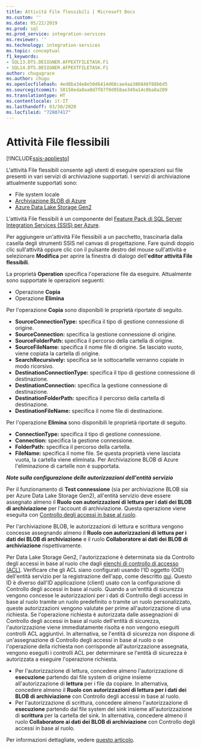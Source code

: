 ```yaml
---
title: Attività File flessibili | Microsoft Docs
ms.custom: ''
ms.date: 05/22/2019
ms.prod: sql
ms.prod_service: integration-services
ms.reviewer: ''
ms.technology: integration-services
ms.topic: conceptual
f1_keywords:
- SQL13.DTS.DESIGNER.AFPEXTFILETASK.F1
- SQL14.DTS.DESIGNER.AFPEXTFILETASK.F1
author: chugugrace
ms.author: chugu
ms.openlocfilehash: 4ed8ba34e8e50d6414d68cae4aa386848f88b6d5
ms.sourcegitcommit: 58158eda0aa0d7f87f9d958ae349a14c0ba8a209
ms.translationtype: HT
ms.contentlocale: it-IT
ms.lasthandoff: 03/30/2020
ms.locfileid: "72807417"
---
```

# <a name="flexible-file-task"></a>Attività File flessibili

[!INCLUDE[ssis-appliesto](../../includes/ssis-appliesto-ssvrpluslinux-asdb-asdw-xxx.md)]

L'attività File flessibili consente agli utenti di eseguire operazioni sui file presenti in vari servizi di archiviazione supportati.
I servizi di archiviazione attualmente supportati sono:

- File system locale
- [Archiviazione BLOB di Azure](https://azure.microsoft.com/services/storage/blobs/)
- [Azure Data Lake Storage Gen2](https://docs.microsoft.com/azure/storage/blobs/data-lake-storage-introduction)

L'attività File flessibili è un componente del [Feature Pack di SQL Server Integration Services (SSIS) per Azure](../../integration-services/azure-feature-pack-for-integration-services-ssis.md).

Per aggiungere un'attività File flessibili a un pacchetto, trascinarla dalla casella degli strumenti SSIS nel canvas di progettazione. Fare quindi doppio clic sull'attività oppure clic con il pulsante destro del mouse sull'attività e selezionare **Modifica** per aprire la finestra di dialogo dell'**editor attività File flessibili**.

La proprietà **Operation** specifica l'operazione file da eseguire.
Attualmente sono supportate le operazioni seguenti:
- Operazione **Copia**
- Operazione **Elimina**

Per l'operazione **Copia** sono disponibili le proprietà riportate di seguito.

- **SourceConnectionType:** specifica il tipo di gestione connessione di origine.
- **SourceConnection:** specifica la gestione connessione di origine.
- **SourceFolderPath:** specifica il percorso della cartella di origine.
- **SourceFileName:** specifica il nome file di origine. Se lasciato vuoto, viene copiata la cartella di origine.
- **SearchRecursively:** specifica se le sottocartelle verranno copiate in modo ricorsivo.
- **DestinationConnectionType:** specifica il tipo di gestione connessione di destinazione.
- **DestinationConnection:** specifica la gestione connessione di destinazione.
- **DestinationFolderPath:** specifica il percorso della cartella di destinazione.
- **DestinationFileName:** specifica il nome file di destinazione.

Per l'operazione **Elimina** sono disponibili le proprietà riportate di seguito.
- **ConnectionType:** specifica il tipo di gestione connessione.
- **Connection:** specifica la gestione connessione.
- **FolderPath:** specifica il percorso della cartella.
- **FileName:** specifica il nome file. Se questa proprietà viene lasciata vuota, la cartella viene eliminata. Per Archiviazione BLOB di Azure l'eliminazione di cartelle non è supportata.

***Note sulla configurazione delle autorizzazioni dell'entità servizio***

Per il funzionamento di **Test connessione** (sia per archiviazione BLOB sia per Azure Data Lake Storage Gen2), all'entità servizio deve essere assegnato almeno il **Ruolo con autorizzazioni di lettura per i dati dei BLOB di archiviazione** per l'account di archiviazione.
Questa operazione viene eseguita con [Controllo degli accessi in base al ruolo](https://docs.microsoft.com/azure/storage/common/storage-auth-aad-rbac-portal#assign-rbac-roles-using-the-azure-portal).

Per l'archiviazione BLOB, le autorizzazioni di lettura e scrittura vengono concesse assegnando almeno il **Ruolo con autorizzazioni di lettura per i dati dei BLOB di archiviazione** e il ruolo **Collaboratore ai dati dei BLOB di archiviazione** rispettivamente.

Per Data Lake Storage Gen2, l'autorizzazione è determinata sia da Controllo degli accessi in base al ruolo che dagli [elenchi di controllo di accesso (ACL)](https://docs.microsoft.com/azure/storage/blobs/data-lake-storage-how-to-set-permissions-storage-explorer).
Verificare che gli ACL siano configurati usando l'ID oggetto (OID) dell'entità servizio per la registrazione dell'app, come descritto [qui](https://docs.microsoft.com/azure/storage/blobs/data-lake-storage-access-control#how-do-i-set-acls-correctly-for-a-service-principal).
Questo ID è diverso dall'ID applicazione (client) usato con la configurazione di Controllo degli accessi in base al ruolo.
Quando a un'entità di sicurezza vengono concesse le autorizzazioni per i dati di Controllo degli accessi in base al ruolo tramite un ruolo predefinito o tramite un ruolo personalizzato, queste autorizzazioni vengono valutate per prime all'autorizzazione di una richiesta.
Se l'operazione richiesta è autorizzata dalle assegnazioni di Controllo degli accessi in base al ruolo dell'entità di sicurezza, l'autorizzazione viene immediatamente risolta e non vengono eseguiti controlli ACL aggiuntivi.
In alternativa, se l'entità di sicurezza non dispone di un'assegnazione di Controllo degli accessi in base al ruolo o se l'operazione della richiesta non corrisponde all'autorizzazione assegnata, vengono eseguiti i controlli ACL per determinare se l'entità di sicurezza è autorizzata a eseguire l'operazione richiesta.

- Per l'autorizzazione di lettura, concedere almeno l'autorizzazione di **esecuzione** partendo dal file system di origine insieme all'autorizzazione di **lettura** per i file da copiare. In alternativa, concedere almeno il **Ruolo con autorizzazioni di lettura per i dati dei BLOB di archiviazione** con Controllo degli accessi in base al ruolo.
- Per l'autorizzazione di scrittura, concedere almeno l'autorizzazione di **esecuzione** partendo dal file system del sink insieme all'autorizzazione di **scrittura** per la cartella del sink. In alternativa, concedere almeno il ruolo **Collaboratore ai dati dei BLOB di archiviazione** con Controllo degli accessi in base al ruolo.

Per informazioni dettagliate, vedere [questo articolo](https://docs.microsoft.com/azure/storage/blobs/data-lake-storage-access-control).
